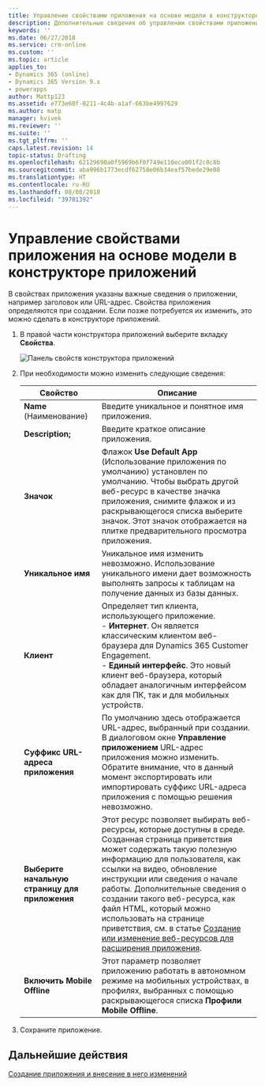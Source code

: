 ```yaml
---
title: Управление свойствами приложения на основе модели в конструкторе приложений PowerApps | Документация Майкрософт
description: Дополнительные сведения об управлении свойствами приложения
keywords: ''
ms.date: 06/27/2018
ms.service: crm-online
ms.custom: ''
ms.topic: article
applies_to:
- Dynamics 365 (online)
- Dynamics 365 Version 9.x
- powerapps
author: Mattp123
ms.assetid: e773e60f-0211-4c4b-a1af-663be4997629
ms.author: matp
manager: kvivek
ms.reviewer: ''
ms.suite: ''
ms.tgt_pltfrm: ''
caps.latest.revision: 14
topic-status: Drafting
ms.openlocfilehash: 62129690a0f5969b6f0f749e110eca001f2c0c8b
ms.sourcegitcommit: aba996b1773ecdf62758e06b34eaf57bede29e08
ms.translationtype: HT
ms.contentlocale: ru-RU
ms.lasthandoff: 08/08/2018
ms.locfileid: "39701392"
---
```

# <a name="manage-model-driven-app-properties-in-the-app-designer"></a>Управление свойствами приложения на основе модели в конструкторе приложений

В свойствах приложения указаны важные сведения о приложении, например заголовок или URL-адрес. Свойства приложения определяются при создании. Если позже потребуется их изменить, это можно сделать в конструкторе приложений.  
  
1.  В правой части конструктора приложений выберите вкладку **Свойства**.  
  
    ![Панель свойств конструктора приложений](media/app-designer-properties-tab.png "Панель свойств конструктора приложений")  
  
2.  При необходимости можно изменить следующие сведения:  

    |Свойство|Описание|  
    |--------------|-----------------|
    |**Name** (Наименование)|Введите уникальное и понятное имя приложения.|  
    |**Description;**|Введите краткое описание приложения.|  
    |**Значок**|Флажок **Use Default App** (Использование приложения по умолчанию) установлен по умолчанию. Чтобы выбрать другой веб-ресурс в качестве значка приложения, снимите флажок и из раскрывающегося списка выберите значок. Этот значок отображается на плитке предварительного просмотра приложения.|
    |**Уникальное имя**| Уникальное имя изменить невозможно. Использование уникального имени дает возможность выполнять запросы к таблицам на получение данных из базы данных.| 
    |**Клиент**|Определяет тип клиента, использующего приложение.<br/>-  **Интернет**. Он является классическим клиентом веб-браузера для Dynamics 365 Customer Engagement.<br/>-  **Единый интерфейс**. Это новый клиент веб-браузера, который обладает аналогичным интерфейсом как для ПК, так и для мобильных устройств.|
    |**Суффикс URL-адреса приложения**| По умолчанию здесь отображается URL-адрес, выбранный при создании. В диалоговом окне **Управление приложением** URL-адрес приложения можно изменить. Обратите внимание, что в данный момент экспортировать или импортировать суффикс URL-адреса приложения с помощью решения невозможно.|
    |**Выберите начальную страницу для приложения**|Этот ресурс позволяет выбирать веб-ресурсы, которые доступны в среде. Созданная страница приветствия может содержать такую полезную информацию для пользователя, как ссылки на видео, обновление инструкции или сведения о начале работы. Дополнительные сведения о создании такого веб-ресурса, как файл HTML, который можно использовать на странице приветствия, см. в статье [Создание или изменение веб-ресурсов для расширения приложения](create-edit-web-resources.md).|
    |**Включить Mobile Offline**|Этот параметр позволяет приложению работать в автономном режиме на мобильных устройствах, в профилях, выбранных с помощью раскрывающегося списка **Профили Mobile Offline**.|
  
3.  Сохраните приложение.  
  
## <a name="next-steps"></a>Дальнейшие действия  
 [Создание приложения и внесение в него изменений](create-edit-app.md)
